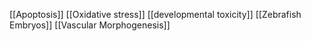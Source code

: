 [[Apoptosis]]
[[Oxidative stress]]
[[developmental toxicity]]
[[Zebrafish Embryos]]
[[Vascular Morphogenesis]]
